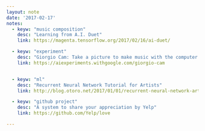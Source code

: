 ```yaml
---
layout: note
date: '2017-02-17'
notes:
  - keyw: "music composition"
    desc: "Learning from A.I. Duet"
    link: https://magenta.tensorflow.org/2017/02/16/ai-duet/

  - keyw: "experiment"
    desc: "Giorgio Cam: Take a picture to make music with the computer."
    link: https://aiexperiments.withgoogle.com/giorgio-cam


  - keyw: "ml"
    desc: "Recurrent Neural Network Tutorial for Artists"
    link: http://blog.otoro.net/2017/01/01/recurrent-neural-network-artist/

  - keyw: "github project"
    desc: "A system to share your appreciation by Yelp"
    link: https://github.com/Yelp/love

---
```

